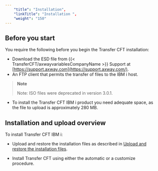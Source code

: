 ```yaml
---
    "title": "Installation",
    "linkTitle": "Installation ",
    "weight": "150"
---
```

Before you start
----------------

You require the following before you begin the Transfer CFT installation:

- Download the ESD file from {{< TransferCFT/axwayvariablesCompanyName  >}} Support at [https://support.axway.com](https://support.axway.com/).
- An FTP client that permits the transfer of files to the IBM i host.

> **Note**
>
> Note: ISO files were deprecated in version 3.0.1.

- To install the Transfer CFT IBM i product you need adequate space, as the file to upload is approximately 280 MB.

Installation and upload overview
--------------------------------

To install Transfer CFT IBM i:

- Upload and restore the installation files as described in [Upload and restore the installation files](upload_ibm_i).

<!-- -->

- Install Transfer CFT using either the automatic or a customize procedure.
